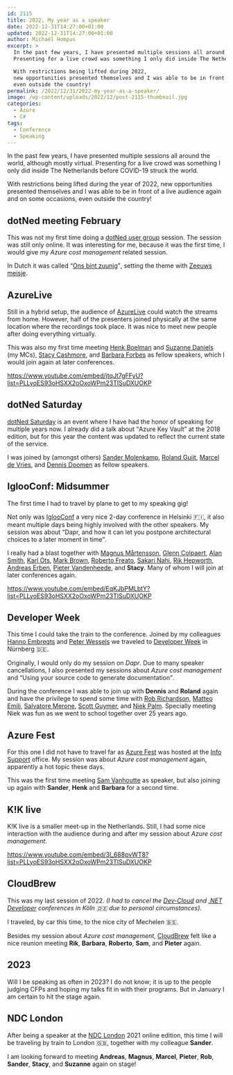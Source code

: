 ```yaml
---
id: 2115
title: 2022, My year as a speaker
date: 2022-12-31T14:27:00+01:00
updated: 2022-12-31T14:27:00+01:00
author: Michaël Hompus
excerpt: >
  In the past few years, I have presented multiple sessions all around the world, although mostly virtual.
  Presenting for a live crowd was something I only did inside The Netherlands before.

  With restrictions being lifted during 2022,
  new opportunities presented themselves and I was able to be in front of a live audience again,
  even outside the country!
permalink: /2022/12/31/2022-my-year-as-a-speaker/
image: /wp-content/uploads/2022/12/post-2115-thumbnail.jpg
categories:
  - Azure
  - C#
tags:
  - Conference
  - Speaking
---
```


In the past few years, I have presented multiple sessions all around the world, although mostly virtual.
Presenting for a live crowd was something I only did inside The Netherlands before COVID-19 struck the world.

With restrictions being lifted during the year of 2022,
new opportunities presented themselves and I was able to be in front of a live audience again and on some occasions,
even outside the country!

<!--more-->

## dotNed meeting February

This was not my first time doing a [dotNed user group][DOTNED] session. The session was still only online.
It was interesting for me, because it was the first time, I would give my _Azure cost management_ related session.

In Dutch it was called <q>[Ons bint zuunig][DOTNED_ONS_BINT_ZUUNIG]</q>, setting the theme with [Zeeuws meisje][ZEEUWS_MEISJE].

## AzureLive

Still in a hybrid setup, the audience of [AzureLive][AZURELIVE] could watch the streams from home.
However, half of the presenters joined physically at the same location where the recordings took place.
It was nice to meet new people after doing everything virtually.

This was also my first time meeting [Henk Boelman][HENK_BOELMAN] and [Suzanne Daniels][SUZANNE_DANIELS] (my MCs),
[Stacy Cashmore][STACY_CASHMORE], and [Barbara Forbes][BARBARA_FORBES] as fellow speakers,
which I would join again at later conferences.

<https://www.youtube.com/embed/jtqJt7gFFyU?list=PLLyoES93oHSXX2oOxoWPm23TISuDXUOKP>

## dotNed Saturday

[dotNed Saturday][DOTNED_SATURDAY] is an event where I have had the honor of speaking for multiple years now.
I already did a talk about <q>Azure Key Vault</q> at the 2018 edition,
but for this year the content was updated to reflect the current state of the service.

I was joined by (amongst others) [Sander Molenkamp][SANDER_MOLENKAMP], [Roland Guijt][ROLAND_GUIJT],
[Marcel de Vries][MARCEL_DE_VRIES], and [Dennis Doomen][DENNIS_DOOMEN] as fellow speakers.

## IglooConf: Midsummer

The first time I had to travel by plane to get to my speaking gig!

Not only was [IglooConf][IGLOOCONF] a very nice 2-day conference in Helsinki 🇫🇮,
it also meant multiple days being highly involved with the other speakers.
My session was about <q>Dapr, and how it can let you postpone architectural choices to a later moment in time</q>.

I really had a blast together with [Magnus Mårtensson][MAGNUS_MARTENSSON], [Glenn Colpaert][GLENN_COLPAERT],
[Alan Smith][ALAN_SMITH], [Karl Ots][KARL_OTS], [Mark Brown][MARK_BROWN], [Roberto Freato][ROBERTO_FREATO],
[Sakari Nahi][SAKARI_NAHI], [Rik Hepworth][RIK_HEPWORTH], [Andreas Erben][ANDREAS_ERBEN],
[Pieter Vandenheede][PIETER_VANDENHEEDE], and **Stacy**.
Many of whom I will join at later conferences again.

<https://www.youtube.com/embed/EqKJbPMLbtY?list=PLLyoES93oHSXX2oOxoWPm23TISuDXUOKP>

## Developer Week

This time I could take the train to the conference.
Joined by my colleagues [Hanno Embregts][HANNO_EMBREGTS] and [Peter Wessels][PETER_WESSELS]
we traveled to [Developer Week][DWX] in Nürnberg 🇩🇪.

Originally, I would only do my session on _Dapr_.
Due to many speaker cancellations, I also presented my sessions about _Azure cost management_
and <q>Using your source code to generate documentation</q>.

During the conference I was able to join up with **Dennis** and **Roland** again and have the privilege to spend some time with
[Rob Richardson][ROB_RICHARDSON], [Matteo Emili][MATTEO_EMILI], [Salvatore Merone][SALVATORE_MERONE],
[Scott Guymer][SCOTT_GUYMER], and [Niek Palm][NIEK_PALM].
Specially meeting Niek was fun as we went to school together over 25 years ago.

## Azure Fest

For this one I did not have to travel far as [Azure Fest][AZURE_FEST] was hosted at the [Info Support][INFO_SUPPORT] office.
My session was about _Azure cost management_ again, apparently a hot topic these days.

This was the first time meeting [Sam Vanhoutte][SAM_VANHOUTTE] as speaker,
but also joining up again with **Sander**, **Henk** and **Barbara** for a second time.

## K!K live

K!K live is a smaller meet-up in the Netherlands.
Still, I had some nice interaction with the audience during and after my session about _Azure cost management_.

<https://www.youtube.com/embed/3I_688pvWT8?list=PLLyoES93oHSXX2oOxoWPm23TISuDXUOKP>

## CloudBrew

This was my last session of 2022.
_(I had to cancel the [Dev-Cloud][DEV_CLOUD] and [.NET Developer][DDC] conferences in Köln 🇩🇪 due to personal circumstances)_.

I traveled, by car this time, to the nice city of Mechelen 🇧🇪.

Besides my session about _Azure cost management_, [CloudBrew][CLOUDBREW] felt like a nice reunion
meeting **Rik**, **Barbara**, **Roberto**, **Sam**, and **Pieter** again.

## 2023

Will I be speaking as often in 2023?
I do not know; it is up to the people judging CFPs and hoping my talks fit in with their programs.
But in January I am certain to hit the stage again.

## NDC London

After being a speaker at the [NDC London][NDC_LONDON] 2021 online edition,
this time I will be traveling by train to London 🇬🇧, together with my colleague **Sander**.

I am looking forward to meeting **Andreas**, **Magnus**, **Marcel**, **Pieter**, **Rob**,
**Sander**, **Stacy**, and **Suzanne** again on stage!

[DOTNED]: https://www.dotned.nl/
[DOTNED_ONS_BINT_ZUUNIG]: https://www.dotned.nl/dotned-bijeenkomst/ons-bint-zuunig-houd-je-azure-rekening-onder-controle/?id=186
[ZEEUWS_MEISJE]: https://www.zalig-zeeland.com/zeeuwse-almanac/1-juli-zeeuws-meisje
[AZURELIVE]: https://azurelive.nl/
[HENK_BOELMAN]: https://www.linkedin.com/in/henkboelman/
[SUZANNE_DANIELS]: https://www.linkedin.com/in/suzannedaniels/
[STACY_CASHMORE]: https://www.linkedin.com/in/stacycash/
[BARBARA_FORBES]: https://www.linkedin.com/in/baforbes/
[DOTNED_SATURDAY]: https://dotnedsaturday.nl/
[SANDER_MOLENKAMP]: https://www.linkedin.com/in/amolenk/
[ROLAND_GUIJT]: https://www.linkedin.com/in/rolandguijt/
[MARCEL_DE_VRIES]: https://www.linkedin.com/in/marcelv/
[DENNIS_DOOMEN]: https://www.linkedin.com/in/dennisdoomen/
[IGLOOCONF]: https://www.iglooconf.fi/
[HANNO_EMBREGTS]: https://www.linkedin.com/in/hannoembregts/
[PETER_WESSELS]: https://www.linkedin.com/in/peter-%F0%9F%9A%80-wessels-65192422/
[DWX]: https://www.developer-week.de/
[ROB_RICHARDSON]: https://www.linkedin.com/in/erobrich/
[MATTEO_EMILI]: https://www.linkedin.com/in/matteoemili/
[SALVATORE_MERONE]: https://www.linkedin.com/in/meronz/
[SCOTT_GUYMER]: https://www.linkedin.com/in/scottguymer/
[NIEK_PALM]: https://www.linkedin.com/in/niekpalm/
[AZURE_FEST]: https://www.azurefest.nl/
[INFO_SUPPORT]: https://www.infosupport.com
[SAM_VANHOUTTE]: https://www.linkedin.com/in/samvanhoutte/
[DEV_CLOUD]: https://www.dev-cloud-conference.de/en/
[DDC]: https://www.dotnet-developer-conference.de/en/
[CLOUDBREW]: https://www.cloudbrew.be/
[NDC_LONDON]: https://ndclondon.com/
[MAGNUS_MARTENSSON]: https://www.linkedin.com/in/noopman/
[GLENN_COLPAERT]: https://www.linkedin.com/in/glenncolpaert/
[ALAN_SMITH]: https://www.linkedin.com/in/alan-smith-68a8491/
[KARL_OTS]: https://www.linkedin.com/in/karlots/
[MARK_BROWN]: https://www.linkedin.com/in/markjbrown1/
[ROBERTO_FREATO]: https://www.linkedin.com/in/robertofreato/
[SAKARI_NAHI]: https://www.linkedin.com/in/sakarinahi/
[RIK_HEPWORTH]: https://www.linkedin.com/in/rikhepworth/
[ANDREAS_ERBEN]: https://www.linkedin.com/in/andreaserben/
[PIETER_VANDENHEEDE]: https://www.linkedin.com/in/pvandenheede/

